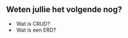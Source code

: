 ## Weten jullie het volgende nog?

- &shy;<!-- .element: class="fragment" --> Wat is CRUD?
- &shy;<!-- .element: class="fragment" --> Wat is een ERD?
